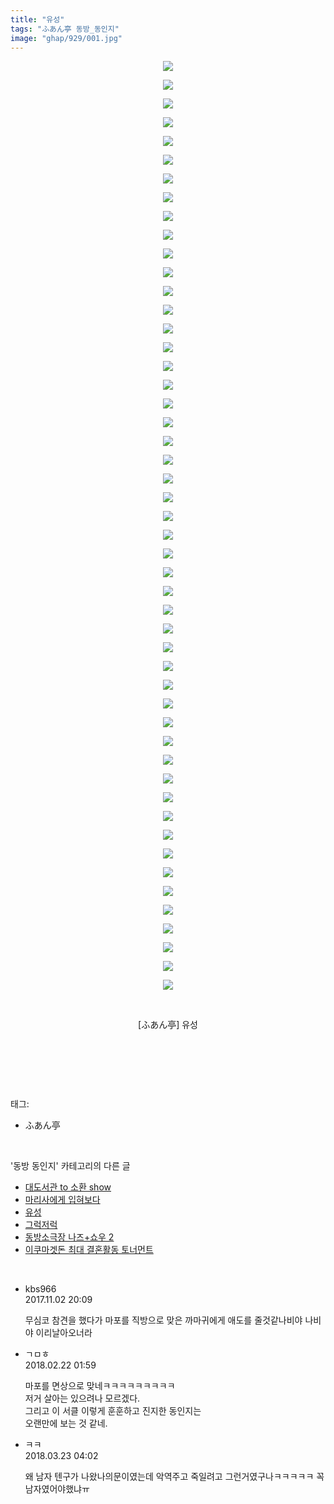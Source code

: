 ```yaml
---
title: "유성"
tags: "ふあん亭 동방_동인지"
image: "ghap/929/001.jpg"
---
```

<div class="article">
<p style="text-align: center; clear: none; float: none;"><img src="{{ site.nasurl }}/ghap/929/001.jpg"/></p>
<p style="text-align: center; clear: none; float: none;"><img src="{{ site.nasurl }}/ghap/929/002.jpg"/></p>
<p style="text-align: center; clear: none; float: none;"><img src="{{ site.nasurl }}/ghap/929/003.jpg"/></p>
<p style="text-align: center; clear: none; float: none;"><img src="{{ site.nasurl }}/ghap/929/004.jpg"/></p>
<p style="text-align: center; clear: none; float: none;"><img src="{{ site.nasurl }}/ghap/929/005.jpg"/></p>
<p style="text-align: center; clear: none; float: none;"><img src="{{ site.nasurl }}/ghap/929/006.jpg"/></p>
<p style="text-align: center; clear: none; float: none;"><img src="{{ site.nasurl }}/ghap/929/007.jpg"/></p>
<p style="text-align: center; clear: none; float: none;"><img src="{{ site.nasurl }}/ghap/929/008.jpg"/></p>
<p style="text-align: center; clear: none; float: none;"><img src="{{ site.nasurl }}/ghap/929/009.jpg"/></p>
<p style="text-align: center; clear: none; float: none;"><img src="{{ site.nasurl }}/ghap/929/010.jpg"/></p>
<p style="text-align: center; clear: none; float: none;"><img src="{{ site.nasurl }}/ghap/929/011.jpg"/></p>
<p style="text-align: center; clear: none; float: none;"><img src="{{ site.nasurl }}/ghap/929/012.jpg"/></p>
<p style="text-align: center; clear: none; float: none;"><img src="{{ site.nasurl }}/ghap/929/013.jpg"/></p>
<p style="text-align: center; clear: none; float: none;"><img src="{{ site.nasurl }}/ghap/929/014.jpg"/></p>
<p style="text-align: center; clear: none; float: none;"><img src="{{ site.nasurl }}/ghap/929/015.jpg"/></p>
<p style="text-align: center; clear: none; float: none;"><img src="{{ site.nasurl }}/ghap/929/016.jpg"/></p>
<p style="text-align: center; clear: none; float: none;"><img src="{{ site.nasurl }}/ghap/929/017.jpg"/></p>
<p style="text-align: center; clear: none; float: none;"><img src="{{ site.nasurl }}/ghap/929/018.jpg"/></p>
<p style="text-align: center; clear: none; float: none;"><img src="{{ site.nasurl }}/ghap/929/019.jpg"/></p>
<p style="text-align: center; clear: none; float: none;"><img src="{{ site.nasurl }}/ghap/929/020.jpg"/></p>
<p style="text-align: center; clear: none; float: none;"><img src="{{ site.nasurl }}/ghap/929/021.jpg"/></p>
<p style="text-align: center; clear: none; float: none;"><img src="{{ site.nasurl }}/ghap/929/022.jpg"/></p>
<p style="text-align: center; clear: none; float: none;"><img src="{{ site.nasurl }}/ghap/929/023.jpg"/></p>
<p style="text-align: center; clear: none; float: none;"><img src="{{ site.nasurl }}/ghap/929/024.jpg"/></p>
<p style="text-align: center; clear: none; float: none;"><img src="{{ site.nasurl }}/ghap/929/025.jpg"/></p>
<p style="text-align: center; clear: none; float: none;"><img src="{{ site.nasurl }}/ghap/929/026.jpg"/></p>
<p style="text-align: center; clear: none; float: none;"><img src="{{ site.nasurl }}/ghap/929/027.jpg"/></p>
<p style="text-align: center; clear: none; float: none;"><img src="{{ site.nasurl }}/ghap/929/028.jpg"/></p>
<p style="text-align: center; clear: none; float: none;"><img src="{{ site.nasurl }}/ghap/929/029.jpg"/></p>
<p style="text-align: center; clear: none; float: none;"><img src="{{ site.nasurl }}/ghap/929/030.jpg"/></p>
<p style="text-align: center; clear: none; float: none;"><img src="{{ site.nasurl }}/ghap/929/031.jpg"/></p>
<p style="text-align: center; clear: none; float: none;"><img src="{{ site.nasurl }}/ghap/929/032.jpg"/></p>
<p style="text-align: center; clear: none; float: none;"><img src="{{ site.nasurl }}/ghap/929/033.jpg"/></p>
<p style="text-align: center; clear: none; float: none;"><img src="{{ site.nasurl }}/ghap/929/034.jpg"/></p>
<p style="text-align: center; clear: none; float: none;"><img src="{{ site.nasurl }}/ghap/929/035.jpg"/></p>
<p style="text-align: center; clear: none; float: none;"><img src="{{ site.nasurl }}/ghap/929/036.jpg"/></p>
<p style="text-align: center; clear: none; float: none;"><img src="{{ site.nasurl }}/ghap/929/037.jpg"/></p>
<p style="text-align: center; clear: none; float: none;"><img src="{{ site.nasurl }}/ghap/929/038.jpg"/></p>
<p style="text-align: center; clear: none; float: none;"><img src="{{ site.nasurl }}/ghap/929/039.jpg"/></p>
<p style="text-align: center; clear: none; float: none;"><img src="{{ site.nasurl }}/ghap/929/040.jpg"/></p>
<p style="text-align: center; clear: none; float: none;"><img src="{{ site.nasurl }}/ghap/929/041.jpg"/></p>
<p style="text-align: center; clear: none; float: none;"><img src="{{ site.nasurl }}/ghap/929/042.jpg"/></p>
<p style="text-align: center; clear: none; float: none;"><img src="{{ site.nasurl }}/ghap/929/043.jpg"/></p>
<p style="text-align: center; clear: none; float: none;"><img src="{{ site.nasurl }}/ghap/929/044.jpg"/></p>
<p style="text-align: center; clear: none; float: none;"><img src="{{ site.nasurl }}/ghap/929/045.jpg"/></p>
<p style="text-align: center; clear: none; float: none;"><img src="{{ site.nasurl }}/ghap/929/046.jpg"/></p>
<p style="text-align: center; clear: none; float: none;"><img src="{{ site.nasurl }}/ghap/929/047.jpg"/></p>
<p style="text-align: center; clear: none; float: none;"><img src="{{ site.nasurl }}/ghap/929/048.jpg"/></p>
<p style="text-align: center; clear: none; float: none;"><img src="{{ site.nasurl }}/ghap/929/049.jpg"/></p>
<p style="text-align: center; clear: none; float: none;"><img src="{{ site.nasurl }}/ghap/929/050.jpg"/></p>
<p style="text-align: center; clear: none; float: none;"><br/></p>
<p style="text-align: center; clear: none; float: none;">[ふあん亭] 유성</p>
<p style="text-align: center; clear: none; float: none;"><br/></p>
<p><br/></p>
</div><br/>
<div class="tagTrail">
<p>태그: </p>
<ul>
<li>ふあん亭</li>
</ul>
</div><br/>
<div class="another">
<p>'동방 동인지' 카테고리의 다른 글</p>
<ul>
<li><a href="/2016-07-19-ghap_931">대도서관 to 소환 show</a></li>
<li><a href="/2016-07-19-ghap_930">마리사에게 입혀보다</a></li>
<li><a href="/2016-07-19-ghap_929">유성</a></li>
<li><a href="/2016-07-19-ghap_928">그럭저럭</a></li>
<li><a href="/2016-07-19-ghap_927">동방소극장 나즈+쇼우 2</a></li>
<li><a href="/2016-07-19-ghap_926">이쿠마겟돈 최대 결혼활동 토너먼트</a></li>
</ul>
</div><br/>
<div class="cb_module cb_fluid">
<div class="cb_wrt cb_profile">
<div class="comment">
<ul>
<li class="cb_thumb_off" id="comment15121194">
<div class="cb_comment_area">
<div class="cb_info_area">
<div class="cb_section">
<span class="cb_nick_name">kbs966</span>
</div>
<div class="cb_section">
<span class="cb_date">2017.11.02 20:09 </span>
</div>
</div>
<div class="cb_dsc_comment">
<p class="cb_dsc">
											무심코 참견을 했다가 마포를 직방으로 맞은 까마귀에게 애도를 줄것같나비야 나비야 이리날아오너라
										</p>
</div>
</div></li>
<li class="cb_thumb_off" id="comment15203991">
<div class="cb_comment_area">
<div class="cb_info_area">
<div class="cb_section">
<span class="cb_nick_name">ㄱㅁㅎ</span>
</div>
<div class="cb_section">
<span class="cb_date">2018.02.22 01:59 </span>
</div>
</div>
<div class="cb_dsc_comment">
<p class="cb_dsc">
											마포를 면상으로 맞네ㅋㅋㅋㅋㅋㅋㅋㅋㅋ<br/>
저거 살아는 있으려나 모르겠다.<br/>
그리고 이 서클 이렇게 훈훈하고 진지한 동인지는<br/>
오랜만에 보는 것 같네.
										</p>
</div>
</div></li>
<li class="cb_thumb_off" id="comment15224800">
<div class="cb_comment_area">
<div class="cb_info_area">
<div class="cb_section">
<span class="cb_nick_name">ㅋㅋ</span>
</div>
<div class="cb_section">
<span class="cb_date">2018.03.23 04:02 </span>
</div>
</div>
<div class="cb_dsc_comment">
<p class="cb_dsc">
											왜 남자 텐구가 나왔나의문이였는데 악역주고 죽일려고 그런거였구나ㅋㅋㅋㅋㅋ 꼭 남자였어야했냐ㅠ
										</p>
</div>
</div></li>
</ul>
</div>
</div><!-- commentList close -->
</div><br/>
